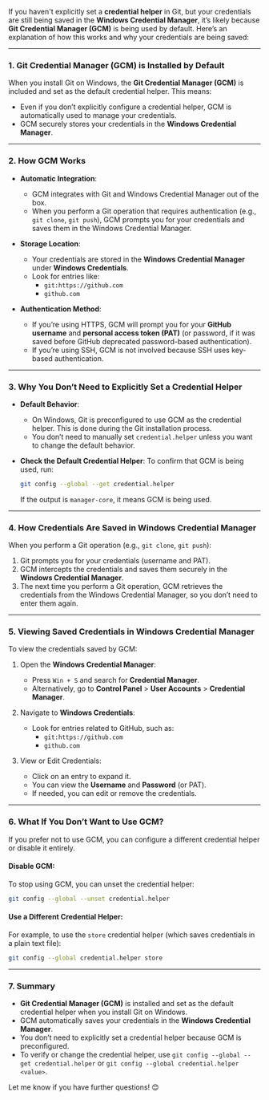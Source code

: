 If you haven't explicitly set a **credential helper** in Git, but your credentials are still being saved in the **Windows Credential Manager**, it’s likely because **Git Credential Manager (GCM)** is being used by default. Here’s an explanation of how this works and why your credentials are being saved:

---

### **1. Git Credential Manager (GCM) is Installed by Default**

When you install Git on Windows, the **Git Credential Manager (GCM)** is included and set as the default credential helper. This means:

- Even if you don’t explicitly configure a credential helper, GCM is automatically used to manage your credentials.
- GCM securely stores your credentials in the **Windows Credential Manager**.

---

### **2. How GCM Works**

- **Automatic Integration**:

  - GCM integrates with Git and Windows Credential Manager out of the box.
  - When you perform a Git operation that requires authentication (e.g., `git clone`, `git push`), GCM prompts you for your credentials and saves them in the Windows Credential Manager.

- **Storage Location**:

  - Your credentials are stored in the **Windows Credential Manager** under **Windows Credentials**.
  - Look for entries like:
    - `git:https://github.com`
    - `github.com`

- **Authentication Method**:
  - If you’re using HTTPS, GCM will prompt you for your **GitHub username** and **personal access token (PAT)** (or password, if it was saved before GitHub deprecated password-based authentication).
  - If you’re using SSH, GCM is not involved because SSH uses key-based authentication.

---

### **3. Why You Don’t Need to Explicitly Set a Credential Helper**

- **Default Behavior**:

  - On Windows, Git is preconfigured to use GCM as the credential helper. This is done during the Git installation process.
  - You don’t need to manually set `credential.helper` unless you want to change the default behavior.

- **Check the Default Credential Helper**:
  To confirm that GCM is being used, run:
  ```bash
  git config --global --get credential.helper
  ```
  If the output is `manager-core`, it means GCM is being used.

---

### **4. How Credentials Are Saved in Windows Credential Manager**

When you perform a Git operation (e.g., `git clone`, `git push`):

1. Git prompts you for your credentials (username and PAT).
2. GCM intercepts the credentials and saves them securely in the **Windows Credential Manager**.
3. The next time you perform a Git operation, GCM retrieves the credentials from the Windows Credential Manager, so you don’t need to enter them again.

---

### **5. Viewing Saved Credentials in Windows Credential Manager**

To view the credentials saved by GCM:

1. Open the **Windows Credential Manager**:

   - Press `Win + S` and search for **Credential Manager**.
   - Alternatively, go to **Control Panel** > **User Accounts** > **Credential Manager**.

2. Navigate to **Windows Credentials**:

   - Look for entries related to GitHub, such as:
     - `git:https://github.com`
     - `github.com`

3. View or Edit Credentials:
   - Click on an entry to expand it.
   - You can view the **Username** and **Password** (or PAT).
   - If needed, you can edit or remove the credentials.

---

### **6. What If You Don’t Want to Use GCM?**

If you prefer not to use GCM, you can configure a different credential helper or disable it entirely.

#### **Disable GCM**:

To stop using GCM, you can unset the credential helper:

```bash
git config --global --unset credential.helper
```

#### **Use a Different Credential Helper**:

For example, to use the `store` credential helper (which saves credentials in a plain text file):

```bash
git config --global credential.helper store
```

---

### **7. Summary**

- **Git Credential Manager (GCM)** is installed and set as the default credential helper when you install Git on Windows.
- GCM automatically saves your credentials in the **Windows Credential Manager**.
- You don’t need to explicitly set a credential helper because GCM is preconfigured.
- To verify or change the credential helper, use `git config --global --get credential.helper` or `git config --global credential.helper <value>`.

Let me know if you have further questions! 😊
